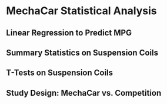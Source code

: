 # MechaCar Statistical Analysis

## Linear Regression to Predict MPG

## Summary Statistics on Suspension Coils

## T-Tests on Suspension Coils

## Study Design: MechaCar vs. Competition
